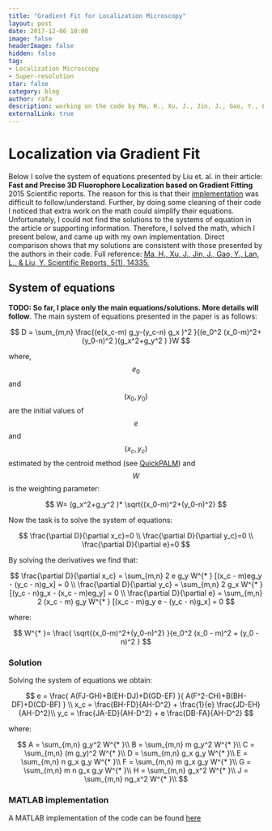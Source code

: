```yaml
---
title: "Gradient Fit for Localization Microscopy"
layout: post
date: 2017-12-06 10:00
image: false
headerImage: false
hidden: false
tag:
- Localization Microscopy
- Super-resolution
star: false
category: blog
author: rafa
description: working on the code by Ma, H., Xu, J., Jin, J., Gao, Y., Lan, L., & Liu, Y. Scientific Reports, 5(1), 14335.
externalLink: true
---
```

# Localization via Gradient Fit

Below I solve the system of equations presented by Liu et. al. in their article: __Fast and Precise 3D Fluorophore Localization based on Gradient Fitting__ 2015 Scientific reports. The reason for this is that their [implementation](http://www.pitt.edu/~liuy/) was difficult to follow/understand. Further, by doing some cleaning of their code I noticed that extra work on the math could simplify their equations. Unfortunately, I could not find the solutions to the systems of equation in the article or supporting information. Therefore, I solved the math, which I present below, and came up with my own implementation. Direct comparison shows that my solutions are consistent with those presented by the authors in their code. Full reference:
[Ma, H., Xu, J., Jin, J., Gao, Y., Lan, L., & Liu, Y. Scientific Reports, 5(1), 14335.](https://doi.org/10.1038/srep14335)

## System of equations
**TODO: So far, I place only the main equations/solutions. More details will follow**.
The main system of equations presented in the paper is as follows:

$$
D = \sum_{m,n} \frac{(e(x_c-m) g_y-(y_c-n) g_x )^2  }{(e_0^2 (x_0-m)^2+(y_0-n)^2 )(g_x^2+g_y^2 ) }W
$$

where, $$e_0$$ and $$(x_0,y_0)$$ are the initial values of $$e$$ and $$(x_c,y_c)$$ estimated by the centroid method (see [QuickPALM](https://www.nature.com/articles/nmeth0510-339)) and $$W$$ is the weighting parameter:

$$
W= (g_x^2+g_y^2 )* \sqrt{(x_0-m)^2+(y_0-n)^2}
$$

Now the task is to solve the system of equations:

$$
\frac{\partial D}{\partial x_c}=0 \\
\frac{\partial D}{\partial y_c}=0 \\
\frac{\partial D}{\partial e}=0
$$

By solving the derivatives we find that:

$$
\frac{\partial D}{\partial x_c} = \sum_{m,n} 2 e g_y W^{* } [(x_c - m)eg_y - (y_c - n)g_x] = 0 \\
\frac{\partial D}{\partial y_c} = \sum_{m,n} 2 g_x W^{* } [(y_c - n)g_x - (x_c - m)eg_y] = 0 \\
\frac{\partial D}{\partial e} = \sum_{m,n} 2 (x_c - m) g_y W^{* } [(x_c - m)g_y e - (y_c - n)g_x] = 0
$$

where:

$$
W^{* }= \frac{ \sqrt{(x_0-m)^2+(y_0-n)^2} }{e_0^2 (x_0 - m)^2 + (y_0 - n)^2 }
$$

### Solution
Solving the system of equations we obtain:

$$
e = \frac{ A(FJ-GH)+B(EH-DJ)+D(GD-EF) }{ A(F^2-CH)+B(BH-DF)+D(CD-BF) } \\
x_c = \frac{BH-FD}{AH-D^2} + \frac{1}{e} \frac{JD-EH}{AH-D^2}\\
y_c = \frac{JA-ED}{AH-D^2} + e \frac{DB-FA}{AH-D^2}
$$

where:

$$
A = \sum_{m,n} g_y^2 W^{* }\\
B = \sum_{m,n} m g_y^2 W^{* }\\
C = \sum_{m,n} (m g_y)^2 W^{* }\\
D = \sum_{m,n} g_x g_y W^{* }\\
E = \sum_{m,n} n g_x g_y W^{* }\\
F = \sum_{m,n} m g_x g_y W^{* }\\
G = \sum_{m,n} m n g_x g_y W^{* }\\
H = \sum_{m,n} g_x^2 W^{* }\\
J = \sum_{m,n} ng_x^2 W^{* }\\
$$

### MATLAB implementation
A MATLAB implementation of the code can be found [here](https://github.com/CamachoDejay/polymer3D)
